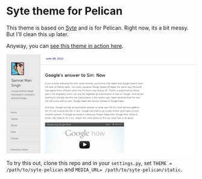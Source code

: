 Syte theme for Pelican
======================

This theme is based on [Syte][syte] and is for Pelican. Right now, its a bit messy. But I'll clean this up later.

Anyway, you can [see this theme in action here][samrat]. 

![screenshot](https://github.com/samrat/syte-pelican/raw/master/screenshot.png)

To try this out, clone this repo and in your `settings.py`, set `THEME = /path/to/syte-pelican` and `MEDIA_URL= /path/to/syte-pelican/static`.

[syte]: http://rigoneri.github.com/syte/
[samrat]: http://samrat.github.com
